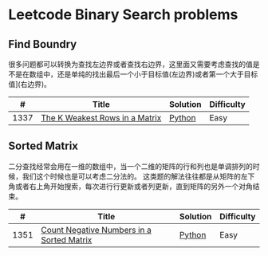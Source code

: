# Leetcode Binary Search problems 

## Find Boundry
很多问题都可以转换为查找左边界或者查找右边界，这里面又需要考虑查找的值是不是在数组中，还是单纯的找出最后一个小于目标值(左边界)或者第一个大于目标值](右边界)。

|#|Title|Solution|Difficulty|
|---|-----|--------|----------|
|1337|[The K Weakest Rows in a Matrix](https://leetcode.com/problems/the-k-weakest-rows-in-a-matrix/)|[Python](../algorithms/1337.%20The%20K%20Weakest%20Rows%20in%20a%20Matrix.md)|Easy|

## Sorted Matrix
二分查找经常会用在一维的数组中，当一个二维的矩阵的行和列也是单调排列的时候，我们这个时候也是可以考虑二分法的。
这类题的解法往往都是从矩阵的左下角或者右上角开始搜索，每次进行行更新或者列更新，直到矩阵的另外一个对角结束。
 
|#|Title|Solution|Difficulty|
|---|-----|--------|----------|
|1351|[Count Negative Numbers in a Sorted Matrix](https://leetcode.com/problems/count-negative-numbers-in-a-sorted-matrix/)|[Python](../algorithms/1351.%20Count%20Negative%20Numbers%20in%20a%20Sorted%20Matrix.md)|Easy|
